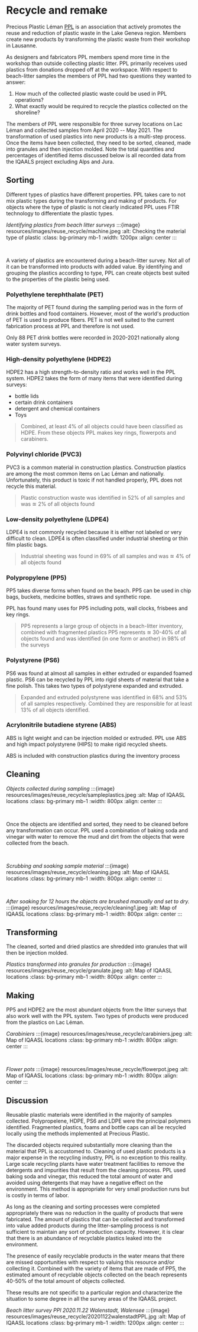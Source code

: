 # Recycle and remake

Precious Plastic Léman [PPL](https://preciousplasticleman.ch/) is an association that actively promotes the reuse and reduction of plastic waste in the Lake Geneva region. Members create new products by transforming the plastic waste from their workshop in Lausanne.

As designers and fabricators PPL members spend more time in the workshop than outside collecting plastic litter. PPL primarily receives used plastics from donations dropped off at the workspace. With respect to beach-litter samples the members of PPL had two questions they wanted to answer:

1.  How much of the collected plastic waste could be used in PPL operations?
2.  What exactly would be required to recycle the plastics collected on the shoreline?

The members of PPL were responsible for three survey locations on Lac Léman and collected samples from April 2020 -- May 2021. The transformation of used plastics into new products is a multi-step process. Once the items have been collected, they need to be sorted, cleaned, made into granules and then injection molded. Note the total quantities and percentages of identified items discussed below is all recorded data from the IQAALS project excluding Alps and Jura.

## Sorting

Different types of plastics have different properties. PPL takes care to not mix plastic types during the transforming and making of products. For objects where the type of plastic is not clearly indicated PPL uses FTIR technology to differentiate the plastic types.

*Identifying plastics from beach litter surveys*
:::{image} resources/images/reuse_recycle/machine.jpeg
:alt: Checking the material type of plastic
:class: bg-primary mb-1
:width: 1200px
:align: center
:::

<br />

A variety of plastics are encountered during a beach-litter survey. Not all of it can be transformed into products with added value. By identifying and grouping the plastics according to type, PPL can create objects best suited to the properties of the plastic being used.

### Polyethylene terephthalate (PET)

The majority of PET found during the sampling period was in the form of drink bottles and food containers. However, most of the world's production of PET is used to produce fibers. PET is not well suited to the current fabrication process at PPL and therefore is not used.

Only 88 PET drink bottles were recorded in 2020-2021 nationally along water system surveys.

### High-density polyethylene (HDPE2)

HDPE2 has a high strength-to-density ratio and works well in the PPL system. HDPE2 takes the form of many items that were identified during surveys:

-   bottle lids
-   certain drink containers
-   detergent and chemical containers
-   Toys

> Combined, at least 4% of all objects could have been classified as HDPE. From these objects PPL makes key rings, flowerpots and carabiners.

### Polyvinyl chloride (PVC3)

PVC3 is a common material in construction plastics. Construction plastics are among the most common items on Lac Léman and nationally. Unfortunately, this product is toxic if not handled properly, PPL does not recycle this material.

> Plastic construction waste was identified in 52% of all samples and was $\approxeq$ 2% of all objects found

### Low-density polyethylene (LDPE4)

LDPE4 is not commonly recycled because it is either not labeled or very difficult to clean. LDPE4 is often classified under industrial sheeting or thin film plastic bags.

> Industrial sheeting was found in 69% of all samples and was $\approxeq$ 4% of all objects found

### Polypropylene (PP5)

PP5 takes diverse forms when found on the beach. PP5 can be used in chip bags, buckets, medicine bottles, straws and synthetic rope.

PPL has found many uses for PP5 including pots, wall clocks, frisbees and key rings.

> PP5 represents a large group of objects in a beach-litter inventory, combined with fragmented plastics PP5 represents $\approxeq$ 30-40% of all objects found and was identified (in one form or another) in 98% of the surveys

### Polystyrene (PS6)

PS6 was found at almost all samples in either extruded or expanded foamed plastic. PS6 can be recycled by PPL into rigid sheets of material that take a fine polish. This takes two types of polystyrene expanded and extruded.

> Expanded and extruded polystyrene was identified in 68% and 53% of all samples respectively. Combined they are responsible for at least 13% of all objects identified.

### Acrylonitrile butadiene styrene (ABS)

ABS is light weight and can be injection molded or extruded. PPL use ABS and high impact polystyrene (HIPS) to make rigid recycled sheets.

ABS is included with construction plastics during the inventory process

## Cleaning

*Objects collected during sampling*
:::{image} resources/images/reuse_recycle/sampleplastics.jpeg
:alt: Map of IQAASL locations
:class: bg-primary mb-1
:width: 800px
:align: center
:::

<br />

Once the objects are identified and sorted, they need to be cleaned before any transformation can occur. PPL used a combination of baking soda and vinegar with water to remove the mud and dirt from the objects that were collected from the beach.

<br />

*Scrubbing and soaking sample material*
:::{image} resources/images/reuse_recycle/cleaning.jpeg
:alt: Map of IQAASL locations
:class: bg-primary mb-1
:width: 800px
:align: center
:::

<br />

*After soaking for 12 hours the objects are brushed manually and set to dry.*
:::{image} resources/images/reuse_recycle/cleaning1.jpeg
:alt: Map of IQAASL locations
:class: bg-primary mb-1
:width: 800px
:align: center
:::

## Transforming

The cleaned, sorted and dried plastics are shredded into granules that will then be injection molded.

*Plastics transformed into granules for production*
:::{image} resources/images/reuse_recycle/granulate.jpeg
:alt: Map of IQAASL locations
:class: bg-primary mb-1
:width: 800px
:align: center
:::

## Making

PP5 and HDPE2 are the most abundant objects from the litter surveys that also work well with the PPL system. Two types of products were produced from the plastics on Lac Léman.

*Carabiniers*
:::{image} resources/images/reuse_recycle/carabiniers.jpeg
:alt: Map of IQAASL locations
:class: bg-primary mb-1
:width: 800px
:align: center
:::

<br />

*Flower pots*
:::{image} resources/images/reuse_recycle/flowerpot.jpeg
:alt: Map of IQAASL locations
:class: bg-primary mb-1
:width: 800px
:align: center
:::

## Discussion

Reusable plastic materials were identified in the majority of samples collected. Polypropelene, HDPE, PS6 and LDPE were the principal polymers identified. Fragmented plastics, foams and bottle caps can all be recycled locally using the methods implemented at Precious Plastic.

The discarded objects required substantially more cleaning than the material that PPL is accustomed to. Cleaning of used plastic products is a major expense in the recycling industry, PPL is no exception to this reality. Large scale recycling plants have water treatment facilities to remove the detergents and impurities that result from the cleaning process. PPL used baking soda and vinegar, this reduced the total amount of water and avoided using detergents that may have a negative effect on the environment. This method is appropriate for very small production runs but is costly in terms of labor.

As long as the cleaning and sorting processes were completed appropriately there was no reduction in the quality of products that were fabricated. The amount of plastics that can be collected and transformed into value added products during the litter-sampling process is not sufficient to maintain any sort of production capacity. However, it is clear that there is an abundance of recyclable plastics leaked into the environment.

The presence of easily recyclable products in the water means that there are missed opportunities with respect to valuing this resource and/or collecting it. Combined with the variety of items that are made of PP5, the estimated amount of recyclable objects collected on the beach represents 40-50% of the total amount of objects collected.

These results are not specific to a particular region and characterize the situation to some degree in all the survey areas of the IQAASL project.

*Beach litter survey PPl 2020.11.22 Walenstadt, Walensee*
:::{image} resources/images/reuse_recycle/20201122walenstadtPPL.jpg
:alt: Map of IQAASL locations
:class: bg-primary mb-1
:width: 1200px
:align: center
:::

